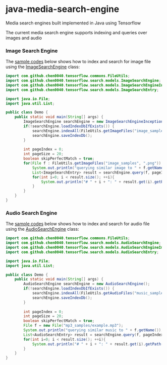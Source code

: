 # java-media-search-engine

Media search engines built implemented in Java using Tensorflow

The current media search engine supports indexing and queries over images and audio 

### Image Search Engine

The [sample codes](src/main/java/com/github/chen0040/tensorflow/search/ImageSearchEngineDemo.java) 
below shows how to index and search for image file using the [ImageSearchEngine](src/main/java/com/github/chen0040/tensorflow/search/models/ImageSearchEngine.java) class:

```java
import com.github.chen0040.tensorflow.commons.FileUtils;
import com.github.chen0040.tensorflow.search.models.ImageSearchEngine;
import com.github.chen0040.tensorflow.search.models.ImageSearchEngineInception;
import com.github.chen0040.tensorflow.search.models.ImageSearchEntry;

import java.io.File;
import java.util.List;

public class Demo {
    public static void main(String[] args) {
        ImageSearchEngine searchEngine = new ImageSearchEngineInception();
        if(!searchEngine.loadIndexDbIfExists()) {
            searchEngine.indexAll(FileUtils.getImageFiles("image_samples", ".png"));
            searchEngine.saveIndexDb();
        }
        
        int pageIndex = 0;
        int pageSize = 20;
        boolean skipPerfectMatch = true;
        for(File f : FileUtils.getImageFiles("image_samples", ".png")) {
            System.out.println("querying similar image to " + f.getName());
            List<ImageSearchEntry> result = searchEngine.query(f, pageIndex, pageSize, skipPerfectMatch);
            for(int i=0; i < result.size(); ++i){
                System.out.println("# " + i + ": " + result.get(i).getPath() + " (distSq: " + result.get(i).getDistanceSq() + ")");
            }
        }
    }
}

```  

### Audio Search Engine

The [sample codes](src/main/java/com/github/chen0040/tensorflow/search/AudioSearchEngineDemo.java) 
below shows how to index and search for audio file using the [AudioSearchEngine](src/main/java/com/github/chen0040/tensorflow/search/models/AudioSearchEngine.java) class:

```java
import com.github.chen0040.tensorflow.commons.FileUtils;
import com.github.chen0040.tensorflow.search.models.AudioSearchEngine;
import com.github.chen0040.tensorflow.search.models.AudioSearchEngineImpl;
import com.github.chen0040.tensorflow.search.models.AudioSearchEntry;

import java.io.File;
import java.util.List;

public class Demo {
    public static void main(String[] args) {
        AudioSearchEngine searchEngine = new AudioSearchEngine();
        if(!searchEngine.loadIndexDbIfExists()) {
            searchEngine.indexAll(FileUtils.getAudioFiles("music_samples", ".au"));
            searchEngine.saveIndexDb();
        }
        
        int pageIndex = 0;
        int pageSize = 20;
        boolean skipPerfectMatch = true;
        File f = new File("mp3_samples/example.mp3");
        System.out.println("querying similar music to " + f.getName());
        List<AudioSearchEntry> result = searchEngine.query(f, pageIndex, pageSize, skipPerfectMatch);
        for(int i=0; i < result.size(); ++i){
            System.out.println("# " + i + ": " + result.get(i).getPath() + " (distSq: " + result.get(i).getDistanceSq() + ")");
        }
    }
}

```  


